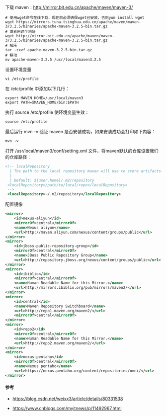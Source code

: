 下载 maven：http://mirror.bit.edu.cn/apache/maven/maven-3/

```shell
# 使用wget命令在线下载，现在前必须确保wget已安装，否则yum install wget
wget https://mirrors.tuna.tsinghua.edu.cn/apache/maven/maven-3/3.2.5/binaries/apache-maven-3.2.5-bin.tar.gz
# 或者用这个地址
wget http://mirror.bit.edu.cn/apache/maven/maven-3/3.2.5/binaries/apache-maven-3.2.5-bin.tar.gz
# 解压
tar -zxvf apache-maven-3.2.5-bin.tar.gz
# 移动
mv apache-maven-3.2.5 /usr/local/maven3.2.5
```

设置环境变量

```shell
vi /etc/profile
```

在 /etc/profile 中添加以下几行：

```shell
export MAVEN_HOME=/usr/local/maven3
export PATH=$MAVEN_HOME/bin:$PATH
```

执行 source /etc/profile 使环境变量生效：

```shell
source /etc/profile
```

最后运行 mvn -v 验证 maven 是否安装成功，如果安装成功会打印如下内容：

```
mvn -v
```

打开 /usr/local/maven3/conf/setting.xml 文件，将maven默认的仓库设置我们的仓库路径：

```xml
<!-- localRepository  
  | The path to the local repository maven will use to store artifacts.  
  |  
  | Default: ${user.home}/.m2/repository  
 <localRepository>/path/to/local/repo</localRepository>  
 -->  
 <localRepository>~/.m2/repository</localRepository>
```

配置镜像

```xml
<mirror>
    <id>nexus-aliyun</id>
    <mirrorOf>central</mirrorOf>
    <name>Nexus aliyun</name>
    <url>http://maven.aliyun.com/nexus/content/groups/public</url>
</mirror> 
<mirror>
    <id>jboss-public-repository-group</id>
    <mirrorOf>central</mirrorOf>
    <name>JBoss Public Repository Group</name>
    <url>http://repository.jboss.org/nexus/content/groups/public</url>
</mirror>
<mirror>
    <id>ibiblio</id>
    <mirrorOf>central</mirrorOf>
    <name>Human Readable Name for this Mirror.</name>
    <url>http://mirrors.ibiblio.org/pub/mirrors/maven2/</url>
</mirror>
<mirror>
    <id>central</id>
    <name>Maven Repository Switchboard</name>
    <url>http://repo1.maven.org/maven2/</url>
    <mirrorOf>central</mirrorOf>
</mirror>
<mirror>
    <id>repo2</id>
    <mirrorOf>central</mirrorOf>
    <name>Human Readable Name for this Mirror.</name>
    <url>http://repo2.maven.org/maven2/</url>
</mirror>
<mirror>
    <id>nexus-pentaho</id>
    <mirrorOf>central</mirrorOf>
    <name>Nexus pentaho</name>
    <url>https://nexus.pentaho.org/content/repositories/omni/</url>
</mirror>
```



#### 参考

- https://blog.csdn.net/weixx3/article/details/80331538

- https://www.cnblogs.com/myitnews/p/11492967.html

